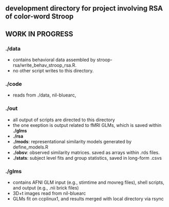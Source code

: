 ## development directory for project involving RSA of color-word Stroop
## WORK IN PROGRESS

### ./data
* contains behavioral data assembled by stroop-rsa/write_behav_stroop_rsa.R.
* no other script writes to this directory.

### ./code
* reads from ./data, nil-bluearc, 

### ./out
* all output of scripts are directed to this directory
* the one exeption is output related to fMRI GLMs, which is saved within __./glms__
* __./rsa__
 * __./mods__: representational similarity models generated by define_models.R
 * __./obsv__: observed similarity matrices. saved as arrays within .rds files.
 * __./stats__: subject level fits and group statistics, saved in long-form .csvs

### ./glms
* contains AFNI GLM input (e.g., stimtime and movreg files), shell scripts, and output (e.g., .nii brick files)
* 3D+t images read from nil-bluearc
* GLMs fit on ccplinux1, and results merged with local directory via rsync

